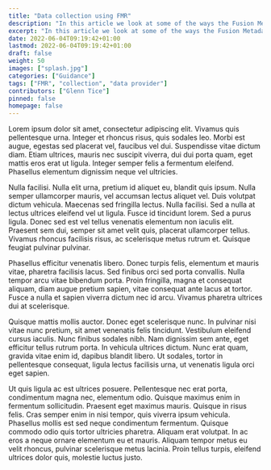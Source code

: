 ```yaml
---
title: "Data collection using FMR"
description: "In this article we look at some of the ways the Fusion Metadata Registry can be used for data collection."
excerpt: "In this article we look at some of the ways the Fusion Metadata Registry can be used for data collection."
date: 2022-06-04T09:19:42+01:00
lastmod: 2022-06-04T09:19:42+01:00
draft: false
weight: 50
images: ["splash.jpg"]
categories: ["Guidance"]
tags: ["FMR", "collection", "data provider"]
contributors: ["Glenn Tice"]
pinned: false
homepage: false
---
```


Lorem ipsum dolor sit amet, consectetur adipiscing elit. Vivamus quis pellentesque urna. Integer et rhoncus risus, quis sodales leo. Morbi est augue, egestas sed placerat vel, faucibus vel dui. Suspendisse vitae dictum diam. Etiam ultrices, mauris nec suscipit viverra, dui dui porta quam, eget mattis eros erat ut ligula. Integer semper felis a fermentum eleifend. Phasellus elementum dignissim neque vel ultricies.

Nulla facilisi. Nulla elit urna, pretium id aliquet eu, blandit quis ipsum. Nulla semper ullamcorper mauris, vel accumsan lectus aliquet vel. Duis volutpat dictum vehicula. Maecenas sed fringilla lectus. Nulla facilisi. Sed a nulla at lectus ultrices eleifend vel ut ligula. Fusce id tincidunt lorem. Sed a purus ligula. Donec sed est vel tellus venenatis elementum non iaculis elit. Praesent sem dui, semper sit amet velit quis, placerat ullamcorper tellus. Vivamus rhoncus facilisis risus, ac scelerisque metus rutrum et. Quisque feugiat pulvinar pulvinar.

Phasellus efficitur venenatis libero. Donec turpis felis, elementum et mauris vitae, pharetra facilisis lacus. Sed finibus orci sed porta convallis. Nulla tempor arcu vitae bibendum porta. Proin fringilla, magna et consequat aliquam, diam augue pretium sapien, vitae consequat ante lacus at tortor. Fusce a nulla et sapien viverra dictum nec id arcu. Vivamus pharetra ultrices dui at scelerisque.

Quisque mattis mollis auctor. Donec eget scelerisque nunc. In pulvinar nisi vitae nunc pretium, sit amet venenatis felis tincidunt. Vestibulum eleifend cursus iaculis. Nunc finibus sodales nibh. Nam dignissim sem ante, eget efficitur tellus rutrum porta. In vehicula ultrices dictum. Nunc erat quam, gravida vitae enim id, dapibus blandit libero. Ut sodales, tortor in pellentesque consequat, ligula lectus facilisis urna, ut venenatis ligula orci eget sapien.

Ut quis ligula ac est ultrices posuere. Pellentesque nec erat porta, condimentum magna nec, elementum odio. Quisque maximus enim in fermentum sollicitudin. Praesent eget maximus mauris. Quisque in risus felis. Cras semper enim in nisi tempor, quis viverra ipsum vehicula. Phasellus mollis est sed neque condimentum fermentum. Quisque commodo odio quis tortor ultricies pharetra. Aliquam erat volutpat. In ac eros a neque ornare elementum eu et mauris. Aliquam tempor metus eu velit rhoncus, pulvinar scelerisque metus lacinia. Proin tellus turpis, eleifend ultrices dolor quis, molestie luctus justo.

